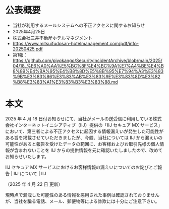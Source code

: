 # 公表概要
- 当社が利用するメールシステムへの不正アクセスに関するお知らせ 
- 2025年4月25日
- 株式会社三井不動産ホテルマネジメント
- https://www.mitsuifudosan-hotelmanagement.com/pdf/info-20250425.pdf
- 第1報：https://github.com/piyokango/SecurityIncidentArchive/blob/main/2025/04/18_%E6%A0%AA%E5%BC%8F%E4%BC%9A%E7%A4%BE%E4%B8%89%E4%BA%95%E4%B8%8D%E5%8B%95%E7%94%A3%E3%83%9B%E3%83%86%E3%83%AB%E3%83%9E%E3%83%8D%E3%82%B8%E3%83%A1%E3%83%B3%E3%83%88.md

# 本文
2025 年 4 月 18 日付お知らせにて、当社がメールの送受信に利用している株式会社インターネットイニシアティブ（IIJ）提供の「IIJ セキュア MX サービス」において、第三者による不正アクセスに起因する情報漏えいが発生した可能性がある旨を掲載させていただきましたが、今般、当社については IIJ から漏えいの可能性があると報告を受けたデータの範囲に、お客様およびお取引先様の個人情報が含まれないことを IIJ からの提供情報を元に確認いたしましたので、改めてお知らせいたします。

IIJ セキュア MX サービスにおけるお客様情報の漏えいについてのお詫びとご報告 | IIJ について | IIJ

（2025 年 4 月 22 日 更新）

現時点で漏洩した可能性のある情報を悪用された事例は確認されておりませんが、当社を騙る電話、メール、郵便物等による詐欺には十分にご注意下さい。
